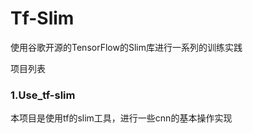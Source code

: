 # Tf-Slim
使用谷歌开源的TensorFlow的Slim库进行一系列的训练实践

项目列表

### 1.Use_tf-slim
本项目是使用tf的slim工具，进行一些cnn的基本操作实现
